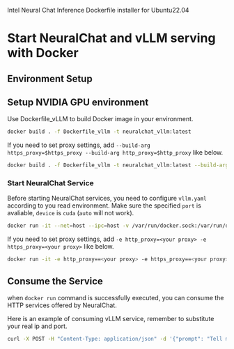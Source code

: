Intel Neural Chat Inference Dockerfile installer for Ubuntu22.04

# Start NeuralChat and vLLM serving with Docker

## Environment Setup

## Setup NVIDIA GPU environment
Use Dockerfile_vLLM to build Docker image in your environment.
```bash
docker build . -f Dockerfile_vllm -t neuralchat_vllm:latest
```
If you need to set proxy settings, add `--build-arg https_proxy=$https_proxy --build-arg http_proxy=$http_proxy` like below.
```bash
docker build . -f Dockerfile_vllm -t neuralchat_vllm:latest --build-arg https_proxy=$https_proxy --build-arg http_proxy=$http_proxy
```

### Start NeuralChat Service
Before starting NeuralChat services, you need to configure `vllm.yaml` according to you read environment.
Make sure the specified `port` is avaliable, `device` is `cuda` (`auto` will not work).
```bash
docker run -it --net=host --ipc=host -v /var/run/docker.sock:/var/run/docker.sock -v ./tgi.yaml:/tgi.yaml neuralchat_tgi:latest
```
If you need to set proxy settings, add `-e http_proxy=<your proxy> -e https_proxy=<your proxy>` like below.
```bash
docker run -it -e http_proxy==<your proxy> -e https_proxy==<your proxy> --net=host --ipc=host -v /var/run/docker.sock:/var/run/docker.sock -v ./tgi.yaml:/tgi.yaml neuralchat_tgi:latest
```

## Consume the Service
when `docker run` command is successfully executed, you can consume the HTTP services offered by NeuralChat.

Here is an example of consuming vLLM service, remember to substitute your real ip and port.

```bash
curl -X POST -H "Content-Type: application/json" -d '{"prompt": "Tell me about Intel Xeon processors."}' http://localhost:8000/v1/chat/completions
```
